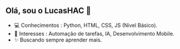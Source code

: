 ## Olá, sou o LucasHAC 👋


- 💻 Conhecimentos : Python, HTML, CSS, JS (Nivel Básico).
- 🔎 Interesses : Automação de tarefas, IA, Desenvolvimento Mobile.
- ✨ Buscando sempre aprender mais.






